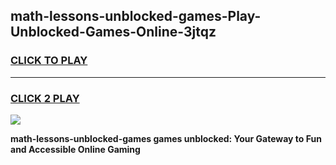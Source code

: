 
## math-lessons-unblocked-games-Play-Unblocked-Games-Online-3jtqz
<h3>
<a href="https://premium76.site?title=math-lessons-unblocked-games&ref=24A">CLICK TO PLAY</a></h3>
<hr>

<h3>
<a href="https://premium76.site?title=math-lessons-unblocked-games&ref=24A">CLICK 2 PLAY</a>
  
</h3>

<a href="https://premium76.site?title=math-lessons-unblocked-games&ref=24A"><img src="https://clearcache.store/games.png"></a>


**math-lessons-unblocked-games games unblocked: Your Gateway to Fun and Accessible Online Gaming**
